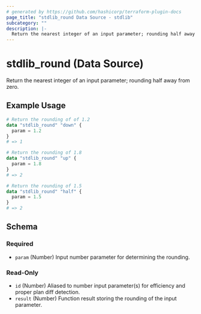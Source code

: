 ```yaml
---
# generated by https://github.com/hashicorp/terraform-plugin-docs
page_title: "stdlib_round Data Source - stdlib"
subcategory: ""
description: |-
  Return the nearest integer of an input parameter; rounding half away from zero.
---
```


# stdlib_round (Data Source)

Return the nearest integer of an input parameter; rounding half away from zero.

## Example Usage

```terraform
# Return the rounding of of 1.2
data "stdlib_round" "down" {
  param = 1.2
}
# => 1

# Return the rounding of 1.8
data "stdlib_round" "up" {
  param = 1.8
}
# => 2

# Return the rounding of 1.5
data "stdlib_round" "half" {
  param = 1.5
}
# => 2
```

<!-- schema generated by tfplugindocs -->
## Schema

### Required

- `param` (Number) Input number parameter for determining the rounding.

### Read-Only

- `id` (Number) Aliased to number input parameter(s) for efficiency and proper plan diff detection.
- `result` (Number) Function result storing the rounding of the input parameter.
